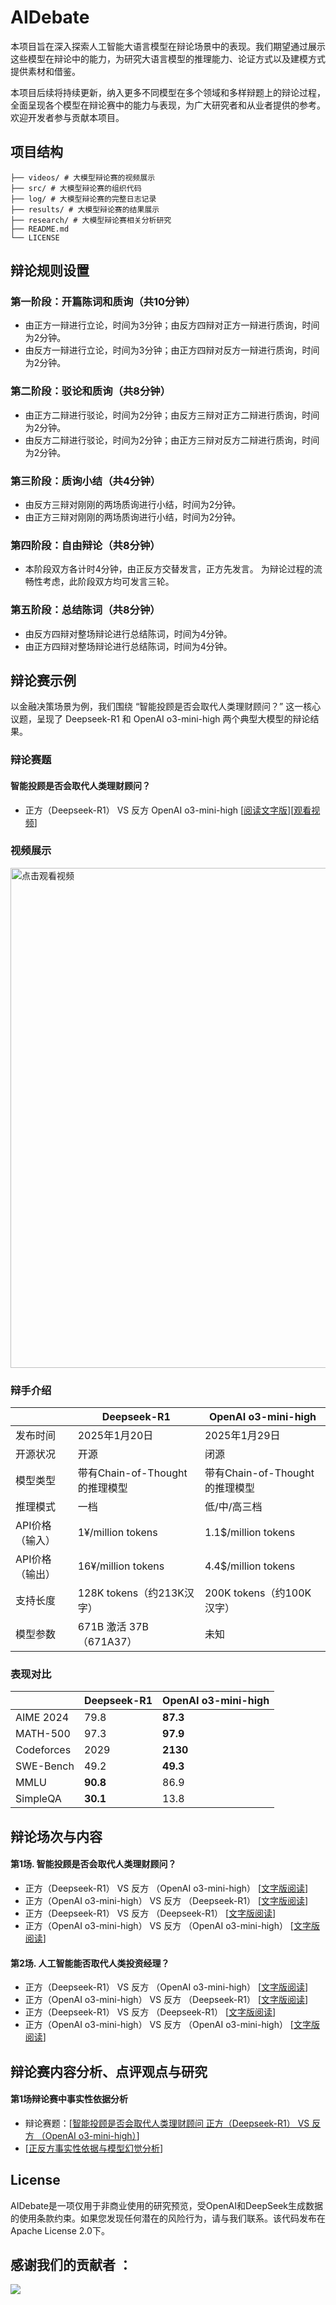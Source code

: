 # AIDebate

本项目旨在深入探索人工智能大语言模型在辩论场景中的表现。我们期望通过展示这些模型在辩论中的能力，为研究大语言模型的推理能力、论证方式以及建模方式提供素材和借鉴。

本项目后续将持续更新，纳入更多不同模型在多个领域和多样辩题上的辩论过程，全面呈现各个模型在辩论赛中的能力与表现，为广大研究者和从业者提供的参考。欢迎开发者参与贡献本项目。

## 项目结构

    ├── videos/ # 大模型辩论赛的视频展示
    ├── src/ # 大模型辩论赛的组织代码
    ├── log/ # 大模型辩论赛的完整日志记录
    ├── results/ # 大模型辩论赛的结果展示
    ├── research/ # 大模型辩论赛相关分析研究  
    ├── README.md
    └── LICENSE

## 辩论规则设置

### 第一阶段：开篇陈词和质询（共10分钟）
- 由正方一辩进行立论，时间为3分钟；由反方四辩对正方一辩进行质询，时间为2分钟。
- 由反方一辩进行立论，时间为3分钟；由正方四辩对反方一辩进行质询，时间为2分钟。

### 第二阶段：驳论和质询（共8分钟）
- 由正方二辩进行驳论，时间为2分钟；由反方三辩对正方二辩进行质询，时间为2分钟。
- 由反方二辩进行驳论，时间为2分钟；由正方三辩对反方二辩进行质询，时间为2分钟。

### 第三阶段：质询小结（共4分钟）
- 由反方三辩对刚刚的两场质询进行小结，时间为2分钟。
- 由正方三辩对刚刚的两场质询进行小结，时间为2分钟。

### 第四阶段：自由辩论（共8分钟）
- 本阶段双方各计时4分钟，由正反方交替发言，正方先发言。
为辩论过程的流畅性考虑，此阶段双方均可发言三轮。

### 第五阶段：总结陈词（共8分钟）
- 由反方四辩对整场辩论进行总结陈词，时间为4分钟。
- 由正方四辩对整场辩论进行总结陈词，时间为4分钟。

## 辩论赛示例

以金融决策场景为例，我们围绕 “智能投顾是否会取代人类理财顾问？” 这一核心议题，呈现了 Deepseek-R1 和 OpenAI o3-mini-high 两个典型大模型的辩论结果。
### 辩论赛题
#### 智能投顾是否会取代人类理财顾问？
- 正方（Deepseek-R1） VS  反方 OpenAI o3-mini-high  [[阅读文字版](results/智能投顾是否会取代人类理财顾问(正方-deepseek-r1-反方-o3-mini-high).md)][[观看视频](https://mp.weixin.qq.com/s/YMGd2TUK2UhONu6PBxQK6g)]



### 视频展示

<a href="https://drive.google.com/file/d/1lZqdczmVSwTGnNOdJFCbjapf8Y1tdHpA/view?usp=sharing">
   <img src="https://github.com/user-attachments/assets/f49831ee-5b3d-476f-9200-500a34e82a06" alt="点击观看视频" width="800"/>
 </a>

### 辩手介绍

|                | Deepseek-R1 | OpenAI o3-mini-high | 
| ---------------| ----        | -------             |
| 发布时间        | 2025年1月20日| 2025年1月29日| 
| 开源状况        | 开源| 闭源| 
| 模型类型        | 带有Chain-of-Thought的推理模型| 带有Chain-of-Thought的推理模型| 
| 推理模式        | 一档| 低/中/高三档| 
| API价格（输入） | 1¥/million tokens| 1.1\$/million tokens| 
| API价格（输出） | 16¥/million tokens| 4.4\$/million tokens| 
| 支持长度        | 128K tokens（约213K汉字）| 200K tokens（约100K汉字）| 
| 模型参数        | 671B 激活 37B（671A37）| 未知| 

### 表现对比
|            | Deepseek-R1 | OpenAI o3-mini-high | 
| -----------| ----        | -------             |
| AIME 2024  | 79.8        | **87.3**            | 
| MATH-500   | 97.3        | **97.9**            | 
| Codeforces | 2029        | **2130**            | 
| SWE-Bench  | 49.2        | **49.3**            | 
| MMLU       | **90.8**    | 86.9                | 
| SimpleQA   | **30.1**    | 13.8                | 


## 辩论场次与内容
#### 第1场. 智能投顾是否会取代人类理财顾问？
- 正方（Deepseek-R1） VS 反方 （OpenAI o3-mini-high） [[文字版阅读](results/智能投顾是否会取代人类理财顾问(正方-deepseek-r1-反方-o3-mini-high).md)]
- 正方（OpenAI o3-mini-high） VS 反方 （Deepseek-R1） [[文字版阅读](results/智能投顾是否会取代人类理财顾问(正方-o3-mini-high-反方-deepseek-r1).md)]
- 正方（Deepseek-R1） VS 反方 （Deepseek-R1） [[文字版阅读](results/tba.md)]
- 正方（OpenAI o3-mini-high） VS 反方 （OpenAI o3-mini-high） [[文字版阅读](results/tba.md)]

#### 第2场. 人工智能能否取代人类投资经理？
- 正方（Deepseek-R1） VS 反方 （OpenAI o3-mini-high） [[文字版阅读](results/人工智能是否能够取代人类理财顾问(正方-deepseek-r1-反方-o3-mini-high).md)]
- 正方（OpenAI o3-mini-high） VS 反方 （Deepseek-R1） [[文字版阅读](results/人工智能是否能够取代人类理财顾问(正方-o3-mini-high-反方-deepseek-r1).md)]
- 正方（Deepseek-R1） VS 反方 （Deepseek-R1） [[文字版阅读](results/tba.md)]
- 正方（OpenAI o3-mini-high） VS 反方 （OpenAI o3-mini-high） [[文字版阅读](results/tba.md)]

## 辩论赛内容分析、点评观点与研究
#### 第1场辩论赛中事实性依据分析
- 辩论赛题：[[智能投顾是否会取代人类理财顾问 正方（Deepseek-R1） VS 反方 （OpenAI o3-mini-high）](results/智能投顾是否会取代人类理财顾问(正方-deepseek-r1-反方-o3-mini-high).md)]
- [[正反方事实性依据与模型幻觉分析](research/事实性依据分析智能投顾是否会取代人类理财顾问(正方-deepseek-r1-反方-o3-mini-high).md)]

## License
AIDebate是一项仅用于非商业使用的研究预览，受OpenAI和DeepSeek生成数据的使用条款约束。如果您发现任何潜在的风险行为，请与我们联系。该代码发布在Apache License 2.0下。

## 感谢我们的贡献者 ：
<a href="https://github.com/TongjiFinLab/AIDebate/graphs/contributors">
  <img src="https://contrib.rocks/image?repo=TongjiFinLab/AIDebate" />
</a>

